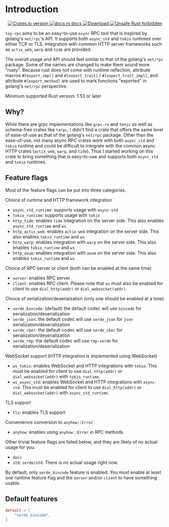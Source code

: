 # Introduction

<div align="center">
<!-- Crates version -->
<a href="https://crates.io/crates/toy-rpc">
<img src="https://img.shields.io/crates/v/toy-rpc.svg?style=flat" alt="Crates.io version" />
</a>
<!-- docs.rs docs -->
<a href="https://docs.rs/toy-rpc">
<img src="https://img.shields.io/badge/docs-latest-blue.svg?style=flat" alt="docs.rs docs" />
</a>
<!-- Downloads -->
<a href="https://crates.io/crates/toy-rpc">
<img src="https://img.shields.io/crates/d/toy-rpc.svg?style=flat" alt="Download" />
</a>
<a href="https://github.com/rust-secure-code/safety-dance/">
<img src="https://img.shields.io/badge/unsafe-forbidden-success.svg?style=flat" alt="Unsafe Rust forbidden" />
</a>
</div>

`toy-rpc` aims to be an easy-to-use `async` RPC tool that is inspired by golang's `net/rpc`'s API. 
It supports both `async_std` and `tokio` runtimes over either TCP or TLS. Integration with common HTTP server frameworks such as `actix_web`, `warp` and `tide`
are provided.

The overall usage and API should feel similar to that of the golang's `net/rpc` package. Some of the names are changed 
to make them sound more "rusty". Because rust does not come with runtime reflection, attribute macros `#[export_impl]`
and `#[export_trait]` / `#[export_trait_impl]`, and attribute `#[export_method]` are used to mark functions "exported" in golang's 
`net/rpc` perspective.

Minimum supported Rust version: 1.53 or later

## Why?

While there are grpc implementations like `grpc-rs` and `tonic` as well as schema-free crates like `tarpc`, I didn't find 
a crate that offers the same level of ease-of-use as that of the golang's `net/rpc` package. Other than the ease-of-use,
not many async RPC crates work with both `async_std` and `tokio` runtime and could be difficult to integrate with the common
async HTTP crates (`actix_web`, `warp`, and `tide`). Thus I started working on this crate to bring something that is 
easy-to-use and supports both `async_std` and `tokio` runtimes.

## Feature flags

Most of the feature flags can be put into three categories.

Choice of runtime and HTTP framework integration

- `async_std_runtime`: supports usage with `async-std`
- `tokio_runtime`: supports usage with `tokio`
- `http_tide`: enables `tide` integration on the server side. This also enables `async_std_runtime` and `ws`
- `http_actix_web`: enables `actix-web` integration on the server side. This also enables `tokio_runtime` and `ws`
- `http_warp`: enables integration with `warp` on the server side. This also enables `tokio_runtime` and `ws`
- `http_axum`: enables integration with `axum` on the server side. This also enables `tokio_runtime` and `ws`
 
Choice of RPC server or client (both can be enabled at the same time)

- `server`: enables RPC server
- `client`: enables RPC client. Please note that `ws` must also be enabled for client to use `dial_http(addr)` or `dial_websocket(addr)`.

Choice of serialization/deserialzation (only one should be enabled at a time)

- `serde_bincode`: (default) the default codec will use `bincode`
    for serialization/deserialization
- `serde_json`: the default codec will use `serde_json`
    for `json` serialization/deserialization
- `serde_cbor`: the default codec will use `serde_cbor`
    for serialization/deserialization
- `serde_rmp`: the default codec will use `rmp-serde`
    for serialization/deserialization

WebSocket support (HTTP integration is implemented using WebSocket)

- `ws_tokio`: enables WebSocket and HTTP integrations with `tokio`. 
    This must be enabled for client to use `dial_http(addr)` or `dial_websocket(addr)` with `tokio_runtime`.
- `ws_async_std`: enables WebSocket and HTTP integrations with `async-std`. 
    This must be enabled for client to use `dial_http(addr)` or `dial_websocket(addr)` with `async_std_runtime`.

TLS support

- `tls`: enables TLS support

Convenience conversion to `anyhow::Error`

- `anyhow`: enables using `anyhow::Error` in RPC methods

Other trivial feature flags are listed below, and they are likely of no actual usage for you.
- `docs`
- `std`: `serde/std`. There is no actual usage right now.

By default, only `serde_bincode` feature is enabled. 
You must enable at least one runtime feature flag and the `server` and/or `client` to have something usable.

## Default features

```toml
default = [
    "serde_bincode",
]
```